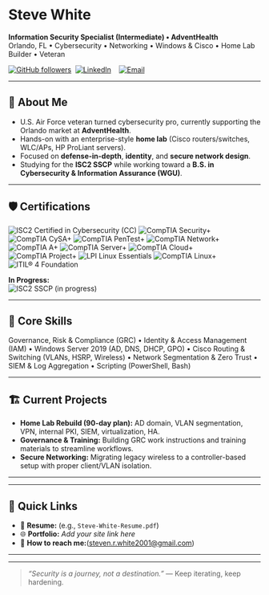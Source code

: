 # Steve White
**Information Security Specialist (Intermediate) • AdventHealth**  
Orlando, FL • Cybersecurity • Networking • Windows & Cisco • Home Lab Builder • Veteran

[![GitHub followers](https://img.shields.io/github/followers/your-github-username?label=Follow&style=social)](https://github.com/your-github-username)&nbsp;
[![LinkedIn](https://img.shields.io/badge/LinkedIn-0A66C2?style=flat&logo=linkedin&logoColor=white)](https://www.linkedin.com/in/steve-w-476956258)&nbsp;
&nbsp;
[![Email](https://img.shields.io/badge/Email-181717?style=flat&logo=gmail&logoColor=white)](steven.r.white2001@gmail.com)

</div>

---

## 🎯 About Me
- U.S. Air Force veteran turned cybersecurity pro, currently supporting the Orlando market at **AdventHealth**.
- Hands-on with an enterprise-style **home lab** (Cisco routers/switches, WLC/APs, HP ProLiant servers).
- Focused on **defense-in-depth**, **identity**, and **secure network design**.
- Studying for the **ISC2 SSCP** while working toward a **B.S. in Cybersecurity & Information Assurance (WGU)**.

---

## 🛡️ Certifications
![ISC2 Certified in Cybersecurity (CC)](https://img.shields.io/badge/-ISC2%20Certified%20in%20Cybersecurity%20(CC)-0A0A0A?style=for-the-badge) ![CompTIA Security+](https://img.shields.io/badge/-CompTIA%20Security+-0A0A0A?style=for-the-badge) ![CompTIA CySA+](https://img.shields.io/badge/-CompTIA%20CySA+-0A0A0A?style=for-the-badge) ![CompTIA PenTest+](https://img.shields.io/badge/-CompTIA%20PenTest+-0A0A0A?style=for-the-badge) ![CompTIA Network+](https://img.shields.io/badge/-CompTIA%20Network+-0A0A0A?style=for-the-badge) ![CompTIA A+](https://img.shields.io/badge/-CompTIA%20A+-0A0A0A?style=for-the-badge) ![CompTIA Server+](https://img.shields.io/badge/-CompTIA%20Server+-0A0A0A?style=for-the-badge) ![CompTIA Cloud+](https://img.shields.io/badge/-CompTIA%20Cloud+-0A0A0A?style=for-the-badge) ![CompTIA Project+](https://img.shields.io/badge/-CompTIA%20Project+-0A0A0A?style=for-the-badge) ![LPI Linux Essentials](https://img.shields.io/badge/-LPI%20Linux%20Essentials-0A0A0A?style=for-the-badge) ![CompTIA Linux+](https://img.shields.io/badge/-CompTIA%20Linux+-0A0A0A?style=for-the-badge) ![ITIL® 4 Foundation](https://img.shields.io/badge/-ITIL®%204%20Foundation-0A0A0A?style=for-the-badge)

**In Progress:**  
![ISC2 SSCP (in progress)](https://img.shields.io/badge/-ISC2%20SSCP%20(in%20progress)-0A0A0A?style=for-the-badge)

---

## 🧰 Core Skills
Governance, Risk & Compliance (GRC) • Identity & Access Management (IAM) • Windows Server 2019 (AD, DNS, DHCP, GPO) • Cisco Routing & Switching (VLANs, HSRP, Wireless) • Network Segmentation & Zero Trust • SIEM & Log Aggregation • Scripting (PowerShell, Bash)

---

## 🏗️ Current Projects
- **Home Lab Rebuild (90-day plan):** AD domain, VLAN segmentation, VPN, internal PKI, SIEM, virtualization, HA.
- **Governance & Training:** Building GRC work instructions and training materials to streamline workflows.
- **Secure Networking:** Migrating legacy wireless to a controller-based setup with proper client/VLAN isolation.

---



---

## 🔗 Quick Links
- 📄 **Resume:**  (e.g., `Steve-White-Resume.pdf`)
- 🌐 **Portfolio:** _Add your site link here_  
- 💬 **How to reach me:**(steven.r.white2001@gmail.com)

---



---

> _“Security is a journey, not a destination.”_ — Keep iterating, keep hardening.

